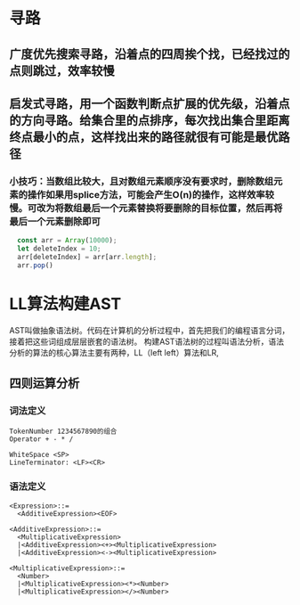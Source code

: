 
# 寻路
## 广度优先搜索寻路，沿着点的四周挨个找，已经找过的点则跳过，效率较慢
## 启发式寻路，用一个函数判断点扩展的优先级，沿着点的方向寻路。给集合里的点排序，每次找出集合里距离终点最小的点，这样找出来的路径就很有可能是最优路径

### 小技巧：当数组比较大，且对数组元素顺序没有要求时，删除数组元素的操作如果用splice方法，可能会产生O(n)的操作，这样效率较慢。可改为将数组最后一个元素替换将要删除的目标位置，然后再将最后一个元素删除即可
```js
  const arr = Array(10000);
  let deleteIndex = 10;
  arr[deleteIndex] = arr[arr.length];
  arr.pop()
```

# LL算法构建AST

  AST叫做抽象语法树。代码在计算机的分析过程中，首先把我们的编程语言分词，接着把这些词组成层层嵌套的语法树。 构建AST语法树的过程叫语法分析，语法分析的算法的核心算法主要有两种，LL（left left）算法和LR, 

  ## 四则运算分析
  ### 词法定义
    TokenNumber 1234567890的组合
    Operator + - * /

    WhiteSpace <SP>
    LineTerminator: <LF><CR>

  ### 语法定义
    <Expression>::=
      <AdditiveExpression><EOF>

    <AdditiveExpression>::=
      <MultiplicativeExpression>
      |<AdditiveExpression><+><MultiplicativeExpression>
      |<AdditiveExpression><-><MultiplicativeExpression>

    <MultiplicativeExpression>::=
      <Number>
      |<MultiplicativeExpression><*><Number>
      |<MultiplicativeExpression></><Number>

  